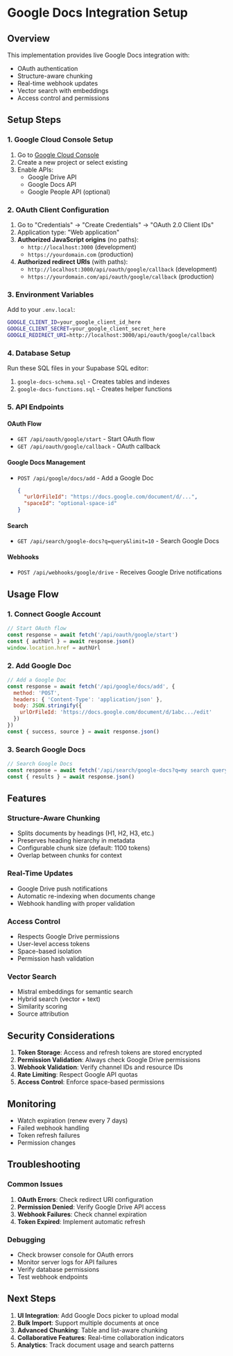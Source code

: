 # Google Docs Integration Setup

## Overview
This implementation provides live Google Docs integration with:
- OAuth authentication
- Structure-aware chunking
- Real-time webhook updates
- Vector search with embeddings
- Access control and permissions

## Setup Steps

### 1. Google Cloud Console Setup
1. Go to [Google Cloud Console](https://console.cloud.google.com/)
2. Create a new project or select existing
3. Enable APIs:
   - Google Drive API
   - Google Docs API
   - Google People API (optional)

### 2. OAuth Client Configuration
1. Go to "Credentials" → "Create Credentials" → "OAuth 2.0 Client IDs"
2. Application type: "Web application"
3. **Authorized JavaScript origins** (no paths):
   - `http://localhost:3000` (development)
   - `https://yourdomain.com` (production)
4. **Authorized redirect URIs** (with paths):
   - `http://localhost:3000/api/oauth/google/callback` (development)
   - `https://yourdomain.com/api/oauth/google/callback` (production)

### 3. Environment Variables
Add to your `.env.local`:
```bash
GOOGLE_CLIENT_ID=your_google_client_id_here
GOOGLE_CLIENT_SECRET=your_google_client_secret_here
GOOGLE_REDIRECT_URI=http://localhost:3000/api/oauth/google/callback
```

### 4. Database Setup
Run these SQL files in your Supabase SQL editor:
1. `google-docs-schema.sql` - Creates tables and indexes
2. `google-docs-functions.sql` - Creates helper functions

### 5. API Endpoints

#### OAuth Flow
- `GET /api/oauth/google/start` - Start OAuth flow
- `GET /api/oauth/google/callback` - OAuth callback

#### Google Docs Management
- `POST /api/google/docs/add` - Add a Google Doc
  ```json
  {
    "urlOrFileId": "https://docs.google.com/document/d/...",
    "spaceId": "optional-space-id"
  }
  ```

#### Search
- `GET /api/search/google-docs?q=query&limit=10` - Search Google Docs

#### Webhooks
- `POST /api/webhooks/google/drive` - Receives Google Drive notifications

## Usage Flow

### 1. Connect Google Account
```javascript
// Start OAuth flow
const response = await fetch('/api/oauth/google/start')
const { authUrl } = await response.json()
window.location.href = authUrl
```

### 2. Add Google Doc
```javascript
// Add a Google Doc
const response = await fetch('/api/google/docs/add', {
  method: 'POST',
  headers: { 'Content-Type': 'application/json' },
  body: JSON.stringify({
    urlOrFileId: 'https://docs.google.com/document/d/1abc.../edit'
  })
})
const { success, source } = await response.json()
```

### 3. Search Google Docs
```javascript
// Search Google Docs
const response = await fetch('/api/search/google-docs?q=my search query')
const { results } = await response.json()
```

## Features

### Structure-Aware Chunking
- Splits documents by headings (H1, H2, H3, etc.)
- Preserves heading hierarchy in metadata
- Configurable chunk size (default: 1100 tokens)
- Overlap between chunks for context

### Real-Time Updates
- Google Drive push notifications
- Automatic re-indexing when documents change
- Webhook handling with proper validation

### Access Control
- Respects Google Drive permissions
- User-level access tokens
- Space-based isolation
- Permission hash validation

### Vector Search
- Mistral embeddings for semantic search
- Hybrid search (vector + text)
- Similarity scoring
- Source attribution

## Security Considerations

1. **Token Storage**: Access and refresh tokens are stored encrypted
2. **Permission Validation**: Always check Google Drive permissions
3. **Webhook Validation**: Verify channel IDs and resource IDs
4. **Rate Limiting**: Respect Google API quotas
5. **Access Control**: Enforce space-based permissions

## Monitoring

- Watch expiration (renew every 7 days)
- Failed webhook handling
- Token refresh failures
- Permission changes

## Troubleshooting

### Common Issues
1. **OAuth Errors**: Check redirect URI configuration
2. **Permission Denied**: Verify Google Drive API access
3. **Webhook Failures**: Check channel expiration
4. **Token Expired**: Implement automatic refresh

### Debugging
- Check browser console for OAuth errors
- Monitor server logs for API failures
- Verify database permissions
- Test webhook endpoints

## Next Steps

1. **UI Integration**: Add Google Docs picker to upload modal
2. **Bulk Import**: Support multiple documents at once
3. **Advanced Chunking**: Table and list-aware chunking
4. **Collaborative Features**: Real-time collaboration indicators
5. **Analytics**: Track document usage and search patterns
